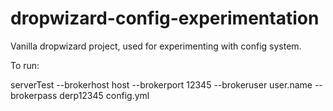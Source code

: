 # dropwizard-config-experimentation
Vanilla dropwizard project, used for experimenting with config system.

To run:

serverTest --brokerhost host --brokerport 12345 --brokeruser user.name --brokerpass derp12345 config.yml
